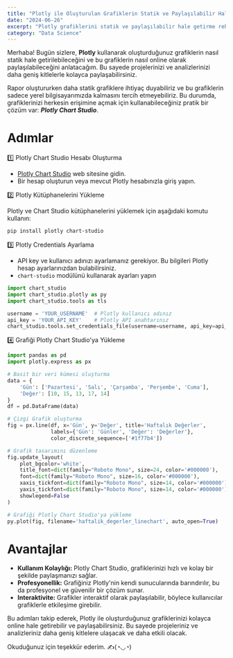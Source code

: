 ```yaml
---
title: "Plotly ile Oluşturulan Grafiklerin Statik ve Paylaşılabilir Hale Getirilmesi"
date: "2024-06-26"
excerpt: "Plotly grafiklerini statik ve paylaşılabilir hale getirme rehberi"
category: "Data Science"
---
```


Merhaba! Bugün sizlere, **Plotly** kullanarak oluşturduğunuz grafiklerin nasıl statik hale getirilebileceğini ve bu grafiklerin nasıl online olarak paylaşılabileceğini anlatacağım. Bu sayede projelerinizi ve analizlerinizi daha geniş kitlelerle kolayca paylaşabilirsiniz.

Rapor oluştururken daha statik grafiklere ihtiyaç duyabiliriz ve bu grafiklerin sadece yerel bilgisayarımızda kalmasını tercih etmeyebiliriz. Bu durumda, grafiklerinizi herkesin erişimine açmak için kullanabileceğiniz pratik bir çözüm var: **_Plotly Chart Studio_**.

# Adımlar

1️⃣ Plotly Chart Studio Hesabı Oluşturma
- [Plotly Chart Studio](https://chart-studio.plotly.com/) web sitesine gidin.
- Bir hesap oluşturun veya mevcut Plotly hesabınızla giriş yapın.

2️⃣ Plotly Kütüphanelerini Yükleme

Plotly ve Chart Studio kütüphanelerini yüklemek için aşağıdaki komutu kullanın:

```bash
pip install plotly chart-studio
```

3️⃣ Plotly Credentials Ayarlama
- API key ve kullanıcı adınızı ayarlamanız gerekiyor. Bu bilgileri Plotly hesap ayarlarınızdan bulabilirsiniz.
- `chart-studio` modülünü kullanarak ayarları yapın

```python
import chart_studio
import chart_studio.plotly as py
import chart_studio.tools as tls

username = 'YOUR_USERNAME'  # Plotly kullanıcı adınız
api_key = 'YOUR_API_KEY'    # Plotly API anahtarınız
chart_studio.tools.set_credentials_file(username=username, api_key=api_key)
```

4️⃣ Grafiği Plotly Chart Studio'ya Yükleme

```python
import pandas as pd
import plotly.express as px

# Basit bir veri kümesi oluşturma
data = {
    'Gün': ['Pazartesi', 'Salı', 'Çarşamba', 'Perşembe', 'Cuma'],
    'Değer': [10, 15, 13, 17, 14]
}
df = pd.DataFrame(data)

# Çizgi Grafik oluşturma
fig = px.line(df, x='Gün', y='Değer', title='Haftalık Değerler',
              labels={'Gün': 'Günler', 'Değer': 'Değerler'},
              color_discrete_sequence=['#1f77b4'])

# Grafik tasarımını düzenleme
fig.update_layout(
    plot_bgcolor='white',
    title_font=dict(family="Roboto Mono", size=24, color='#000000'),
    font=dict(family="Roboto Mono", size=16, color='#000000'),
    xaxis_tickfont=dict(family="Roboto Mono", size=14, color='#000000'),
    yaxis_tickfont=dict(family="Roboto Mono", size=14, color='#000000'),
    showlegend=False
)

# Grafiği Plotly Chart Studio'ya yükleme
py.plot(fig, filename='haftalik_degerler_linechart', auto_open=True)
```

# Avantajlar

- **Kullanım Kolaylığı:** Plotly Chart Studio, grafiklerinizi hızlı ve kolay bir şekilde paylaşmanızı sağlar.
- **Profesyonellik:** Grafiğiniz Plotly'nin kendi sunucularında barındırılır, bu da profesyonel ve güvenilir bir çözüm sunar.
- **Interaktivite:** Grafikler interaktif olarak paylaşılabilir, böylece kullanıcılar grafiklerle etkileşime girebilir.

Bu adımları takip ederek, Plotly ile oluşturduğunuz grafiklerinizi kolayca online hale getirebilir ve paylaşabilirsiniz. Bu sayede projeleriniz ve analizleriniz daha geniş kitlelere ulaşacak ve daha etkili olacak.

Okuduğunuz için teşekkür ederim. ✍️(◔◡◔) 